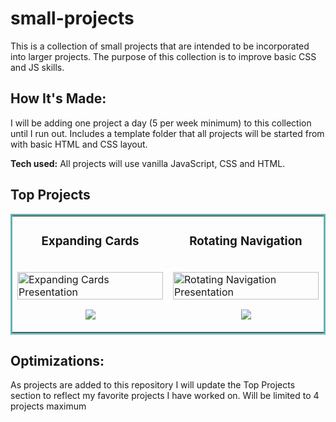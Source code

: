 # small-projects
This is a collection of small projects that are intended to be incorporated into larger projects. The purpose of this collection is to improve basic CSS and JS skills.


## How It's Made:
I will be adding one project a day (5 per week minimum) to this collection until I run out.
Includes a template folder that all projects will be started from with basic HTML and CSS layout.

**Tech used:** 
All projects will use vanilla JavaScript, CSS and HTML. 

## Top Projects

<table bordercolor="#66b2b2">
  <tr>
    <!-- First Preview -->
    <td width="50%" valign="top">
      <h3 align="center">
        Expanding Cards
      </h3>
      <br />
      <img src="./expandingCards/assets/expandingCards.gif" width="100%" alt="Expanding Cards Presentation"/>
      <br />
      <p align="center">
        <a href="https://github.com/Hi-ImDave/small-projects/expandingCards" target="_blank">
          <img src="https://img.shields.io/static/v1?label=|&message=REPO&color=23555f&style=plastic&logo=github&logo-color=white"/>
        </a>
      </p>
    </td>
    <!-- Second Preview -->
    <td width="50%" valign="top">
      <h3 align="center">
        Rotating Navigation
      </h3>
      <br />
      <img src="./rotatingNavigation/assets/rotatingNav.gif" width="100%"  alt="Rotating Navigation Presentation"/>  
      <br />   
      <p align='center'>    
        <a href="https://github.com/Hi-ImDave/small-projects/rotatingNavigation" target="_blank">
          <img src="https://img.shields.io/static/v1?label=|&message=REPO&color=23555f&style=plastic&logo=github&logo-color=white"/>
        </a>
      </p>       
    </td>
  </tr>
</table>


## Optimizations:
As projects are added to this repository I will update the Top Projects section to reflect my favorite projects I have worked on. Will be limited to 4 projects maximum



